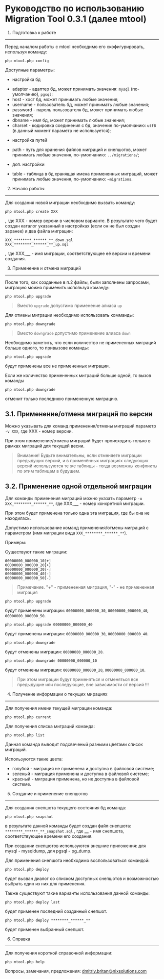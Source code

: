 Руководство по использованию Migration Tool 0.3.1 (далее mtool)
=====

1. Подготовка к работе
---

Перед началом работы с mtool необходимо его скофигурировать, используя команду: 
```
php mtool.php config
```

Доступные параметры: 

* настройка бд
 - adapter  - адаптер бд, может принимать значения: `mysql` (по-умолчанию), `pgsql`;
 - host 	 - хост бд, может принимать любые значения;
 - username - пользователь бд, может принимать любые значения;
 - password - пароль пользователя бд, может принимать любые значения;
 - dbname 	 - имя бд, может принимать любые значения;
 - charset  - кодировка соединения с бд, значение по-умолчанию: `utf8` (в данный момент параметр не используется);
* настройка путей
 - path 	 - путь для хранения файлов миграций и снепшотов, может принимать любые значения, по-умолчанию: `../migrations/`;
* доп. настройки
 - table 	 - таблица в бд хранящая имена примененных миграций, может принимать любые значения, по-умолчанию: `~migrations`.
	
2. Начало работы
---

Для создания новой миграции необходимо вызвать команду:
```
php mtool.php create XXX
```
, где XXX - номер версии в числовом варианте. В результате чего будет создан каталог указанный в настройках (если он не был создан заранее) и два файла миграции:

```
XXX_********_******_**_down.sql
XXX_********_******_**_up.sql
```
, где XXX_********_******_** - имя миграции, соответствующее её версии и времени создания.


3. Применение и отмена миграций
---

После того, как созданные в п.2 файлы, были заполнены запросами, миграцию можно применить используя команду:
```
php mtool.php upgrade
```
> Вместо `upgrade` допустимо применение алиаса `up`

Для отмены миграции необходимо использовать комманды:
```
php mtool.php downgrade
```
> Вместо `downgrade` допустимо применение алиаса `down`

Необходимо заметить, что если количество не примененных миграций больше одного, то привызове команды:
```
php mtool.php upgrade
```
будут применены все не примененных миграции.

Если же количество примененных миграций больше одной, то вызов команды
```
php mtool.php downgrade
```
отменит только последнюю примененную миграцию.

3.1. Применение/отмена миграций по версии
---

Можно указывать для команд применения/отмены миграций параметр `-v XXX`, где XXX - номер версии.

При этом применение/отмена миграций будет происходить только в рамках миграций для текущей весии.

> Внимание! Будьте внимательны, если отменяете миграции предыдущих версий, и в применённых миграциях следующих версий используются те же таблицы - тогда возможны конфликты по этим таблицам в будущем.

3.2. Применение одной отдельной миграции
---

Для команды применения миграций можно указать параметр `-u XXX_********_******_**`, где XXX_********_******_** - номер конкретной миграции.

При этом будет применена только одна эта миграция, где бы она не находилась.

Допустимо использование команд применения/отмены миграций с параметром (имя миграции вида `XXX_********_******_**`).

Примеры:

Существуют такие миграции: 
```
00000000_000000_10[+]
00000000_000000_20[+]
00000000_000000_30[-]
00000000_000000_40[-]
00000000_000000_50[-]
```
> Примечание. "+" - примененная миграция, "-" - не примененная миграция

```
php mtool.php upgrade
```

будут применены миграции: `00000000_000000_30`, `00000000_000000_40`, `00000000_000000_50`.

```
php mtool.php upgrade 00000000_000000_40
```
будут применены миграции: `00000000_000000_30`, `00000000_000000_40`.

```
php mtool.php downgrade
```
будут отменены миграции: `00000000_000000_20`.

```
php mtool.php downgrade 00000000_000000_10
```
будут отменены миграции: `00000000_000000_20`, `00000000_000000_10`.

> При этом миграции будут применяться и отменяться все предыдущие или последующие, вне зависимости от версий !!!
	
4. Получение информации о текущих мирациях
---

Для получения имени текущей миграции команда:
```
php mtool.php current
```

Для получения списка миграций команда:
```
php mtool.php list
```
Данная команда выводит подсвеченый разными цветами список миграций.

Используются такие цвета:

 * голубой - миграция не применена и доступна в файловой системе;
 * зеленый - миграция применена и доступна в файловой системе;
 * красный - миграция применена, но не доступна в файловой системе.
	
5. Создание и применение снепшотов
---

Для создания снепшота текущего состояния бд команда:
```
php mtool.php snapshot
```
в результате данной команды будет создан файл снепшота: `********_******_**_snapshot.sql`
, где ********_******_** - имя снепшота, соответствующее времени его создания.

При создании снепшотов используются внешние приложения: для mysql - mysqldump, для pgsql - pg_dump.

Для применения снепшота необходимо воспользоваться командой:
```
php mtool.php deploy
```
будет вызван диалог со списком доступных снепшотов и возможностью выбрать один из них для применения.

Также существуют такие варианты использования данной команды:

```
php mtool.php deploy last
```
будет применен последний созданный снепшот.

```
php mtool.php deploy ********_******_**
```
будет применен выбранный снепшот.


6. Справка
---

Для получения короткой справочной информации:
```
php mtool.php help
```

Вопросы, замечания, предложения: [dmitriy.britan@nixsolutions.com](mailto:dmitriy.britan@nixsolutions.com)